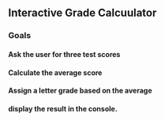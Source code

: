 ## Interactive Grade Calcuulator
### Goals
#### Ask the user for three test scores
#### Calculate the average score
#### Assign a letter grade based on the average
#### display the result in the console.
